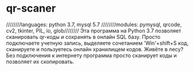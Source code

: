 # qr-scaner
////////languages: python 3.7, mysql 5.7 ////////modules: pymysql, qrcode, cv2, tkinter, PIL, io, glob////////
Эта программа на Python 3.7 позволяет сканировать qr-коды и сохранять в онлайн SQL базу. Просто подключаете учетную запись, выделяете сочетанием 'Win'+shift+S код, сканируете и пользуетесь онлайн хранилищем кодов. Живёте в лесу? Без подключения к интернету программа просто сканирует коды и позволяет их скопировать.
